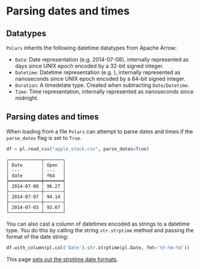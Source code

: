# Parsing dates and times

## Datatypes

`Polars` inherits the following datetime datatypes from Apache Arrow:

- `Date`: Date representation (e.g. 2014-07-08), internally represented as days since UNIX epoch encoded by a 32-bit signed integer.
- `Datetime`: Datetime representation (e.g. ), internally represented as nanoseconds since UNIX
  epoch encoded by a 64-bit signed integer.
- `Duration`: A timedelate type. Created when subtracting `Date/Datetime`.
- `Time`: Time representation, internally represented as nanoseconds since midnight.

## Parsing dates and times

When loading from a file `Polars` can attempt to parse dates and times if the `parse_dates` flag is set to `True`.

```python
df = pl.read_csv("apple_stock.csv", parse_dates=True)
```

```
┌────────────┬───────┐
│ Date       ┆ Open  │
│ ---        ┆ ---   │
│ date       ┆ f64   │
╞════════════╪═══════╡
│ 2014-07-08 ┆ 96.27 │
├╌╌╌╌╌╌╌╌╌╌╌╌┼╌╌╌╌╌╌╌┤
│ 2014-07-07 ┆ 94.14 │
├╌╌╌╌╌╌╌╌╌╌╌╌┼╌╌╌╌╌╌╌┤
│ 2014-07-03 ┆ 93.67 │
└────────────┴───────┘
```

You can also cast a column of datetimes encoded as strings to a datetime type. You do this by calling the string `str.strptime` method and passing the format of the date string:

```python
df.with_column(pl.col('Date').str.strptime(pl.Date, fmt='%Y-%m-%d'))
```

This page [sets out the strptime date formats](https://docs.rs/chrono/latest/chrono/format/strftime/index.html).
